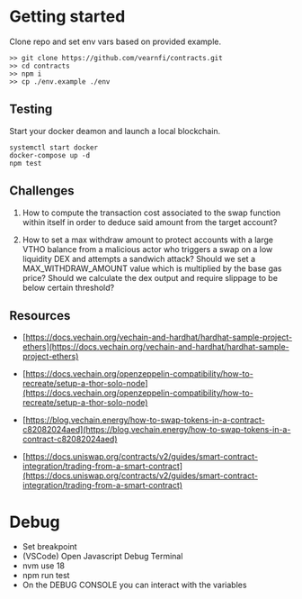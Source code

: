 # Getting started

Clone repo and set env vars based on provided example.

```
>> git clone https://github.com/vearnfi/contracts.git
>> cd contracts
>> npm i
>> cp ./env.example ./env
```

## Testing

Start your docker deamon and launch a local blockchain.

```
systemctl start docker
docker-compose up -d
npm test
```

## Challenges

1. How to compute the transaction cost associated to the swap function within itself
   in order to deduce said amount from the target account?

2. How to set a max withdraw amount to protect accounts with a large VTHO balance from a malicious actor who triggers a swap on a low liquidity DEX and attempts a sandwich attack? Should we set a MAX_WITHDRAW_AMOUNT value which is multiplied by the
   base gas price? Should we calculate the dex output and require slippage to be below certain threshold?

## Resources

- [https://docs.vechain.org/vechain-and-hardhat/hardhat-sample-project-ethers](https://docs.vechain.org/vechain-and-hardhat/hardhat-sample-project-ethers)

- [https://docs.vechain.org/openzeppelin-compatibility/how-to-recreate/setup-a-thor-solo-node](https://docs.vechain.org/openzeppelin-compatibility/how-to-recreate/setup-a-thor-solo-node)

- [https://blog.vechain.energy/how-to-swap-tokens-in-a-contract-c82082024aed](https://blog.vechain.energy/how-to-swap-tokens-in-a-contract-c82082024aed)
- [https://docs.uniswap.org/contracts/v2/guides/smart-contract-integration/trading-from-a-smart-contract](https://docs.uniswap.org/contracts/v2/guides/smart-contract-integration/trading-from-a-smart-contract)

# Debug

- Set breakpoint
- (VSCode) Open Javascript Debug Terminal
- nvm use 18
- npm run test
- On the DEBUG CONSOLE you can interact with the variables
